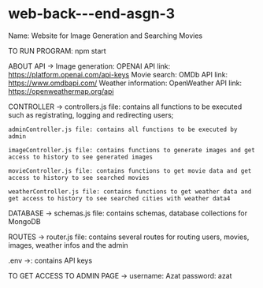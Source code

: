 # web-back---end-asgn-3

Name: Website for Image Generation and Searching Movies

TO RUN PROGRAM: npm start

ABOUT API ->
    Image generation: OPENAI API
        link: https://platform.openai.com/api-keys
    Movie search: OMDb API
        link: https://www.omdbapi.com/
    Weather information: OpenWeather API
        link: https://openweathermap.org/api


CONTROLLER ->
    controllers.js file: contains all functions to be executed such as registrating, logging and redirecting users;

    adminController.js file: contains all functions to be executed by admin

    imageController.js file: contains functions to generate images and get access to history to see generated images 

    movieController.js file: contains functions to get movie data and get access to history to see searched movies

    weatherController.js file: contains functions to get weather data and get access to history to see searched cities with weather data4


DATABASE ->
    schemas.js file: contains schemas, database collections for MongoDB

ROUTES ->
    router.js file: contains several routes for routing users, movies, images, weather infos and the admin

.env ->:
    contains API keys

TO GET ACCESS TO ADMIN PAGE ->
    username: Azat
    password: azat

    